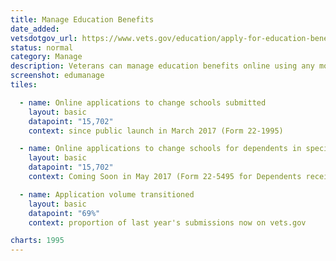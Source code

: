 ```yaml
---
title: Manage Education Benefits
date_added:
vetsdotgov_url: https://www.vets.gov/education/apply-for-education-benefits/application/1995
status: normal
category: Manage
description: Veterans can manage education benefits online using any mobile device
screenshot: edumanage
tiles:

  - name: Online applications to change schools submitted
    layout: basic
    datapoint: "15,702"
    context: since public launch in March 2017 (Form 22-1995)

  - name: Online applications to change schools for dependents in special circumstances submitted
    layout: basic
    datapoint: "15,702"
    context: Coming Soon in May 2017 (Form 22-5495 for Dependents receiving benefits based on the Veteran's status)

  - name: Application volume transitioned
    layout: basic
    datapoint: "69%"
    context: proportion of last year's submissions now on vets.gov

charts: 1995
---
```

